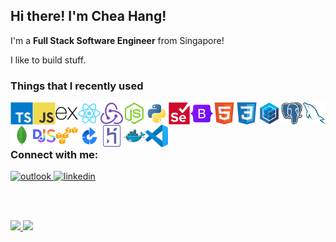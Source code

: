 <div>
  <h2>Hi there! I'm Chea Hang!</h2>
  <p>I'm a <b>Full Stack Software Engineer</b> from Singapore!</p>
  <p>I like to build stuff.</p>
  
  <h3>Things that I recently used</h3>
  <img align="left" width="36px" alt="Typescript" src="https://github.com/devicons/devicon/blob/master/icons/typescript/typescript-original.svg">
  <img align="left" width="36px" alt="JavaScript" src="https://github.com/devicons/devicon/blob/master/icons/javascript/javascript-original.svg">
  <img align="left" width="36px" alt="Express.js" src="https://github.com/devicons/devicon/blob/master/icons/express/express-original.svg">
  <img align="left" width="36px" alt="React" src="https://github.com/devicons/devicon/blob/master/icons/react/react-original.svg">
  <img align="left" width="36px" alt="Redux" src="https://github.com/devicons/devicon/blob/master/icons/redux/redux-original.svg">
  <img align="left" width="36px" alt="Node.js" src="https://github.com/devicons/devicon/blob/master/icons/nodejs/nodejs-original.svg">
  <img align="left" width="36px" alt="Python" src="https://github.com/devicons/devicon/blob/master/icons/python/python-original.svg">
  <img align="left" width="36px" alt="Selenium" src="https://github.com/devicons/devicon/blob/master/icons/selenium/selenium-original.svg">
  <img align="left" width="36px" alt="Bootstrap" src="https://github.com/devicons/devicon/blob/master/icons/bootstrap/bootstrap-original.svg" />
  <img align="left" width="36px" alt="HTML" src="https://github.com/devicons/devicon/blob/master/icons/html5/html5-original.svg">
  <img align="left" width="36px" alt="CSS" src="https://github.com/devicons/devicon/blob/master/icons/css3/css3-original.svg">
  <img align="left" width="36px" alt="Sequelize" src="https://github.com/devicons/devicon/blob/master/icons/sequelize/sequelize-original.svg">
  <img align="left" width="36px" alt="PostgreSQL" src="https://github.com/devicons/devicon/blob/master/icons/postgresql/postgresql-original.svg">
  <img align="left" width="36px" alt="MySQL" src="https://github.com/devicons/devicon/blob/master/icons/mysql/mysql-original.svg">
  <img align="left" width="36px" alt="MongoDB" src="https://github.com/devicons/devicon/blob/master/icons/mongodb/mongodb-original.svg">
  <img align="left" width="36px" alt="Discord.js" src="https://github.com/devicons/devicon/blob/master/icons/discordjs/discordjs-original.svg">
  <img align="left" width="36px" alt="AWS" src="https://github.com/devicons/devicon/blob/master/icons/amazonwebservices/amazonwebservices-original.svg" />
  <img align="left" width="36px" alt="Bamboo" src="https://github.com/devicons/devicon/blob/master/icons/bamboo/bamboo-original.svg" />
  <img align="left" width="36px" alt="Heroku" src="https://github.com/devicons/devicon/blob/master/icons/heroku/heroku-original.svg">
  <img align="left" width="36px" alt="Docker" src="https://github.com/devicons/devicon/blob/master/icons/docker/docker-original.svg">
  <img align="left" width="36px" alt="VSCode" src="https://github.com/devicons/devicon/blob/master/icons/vscode/vscode-original.svg">
  
  <br /> <br /> <br />
  
  <h3>Connect with me:</h3>
  <a href="mailto:cheahang@outlook.com">
    <img alt="outlook" src="https://img.shields.io/badge/Microsoft_Outlook-0078D4?style=for-the-badge&logo=microsoft-outlook&logoColor=white" />
  </a>
  <a href="https://www.linkedin.com/in/cheahang/">
    <img alt="linkedin" src="https://img.shields.io/badge/linkedin-%230077B5.svg?style=for-the-badge&logo=linkedin&logoColor=white" />
  </a>
  
  <br></br>

  <a href="https://github.com/anuraghazra/github-readme-stats">
    <img src="https://github-readme-stats.vercel.app/api?username=cheahang-chan&count_private=true&hide=issues&show_icons=true&theme=dracula" />
  </a>
  <a href="https://github.com/anuraghazra/github-readme-stats">
    <img src="https://github-readme-stats.vercel.app/api/top-langs/?username=cheahang-chan&layout=compact&theme=dracula" />
  </a>
</div>

